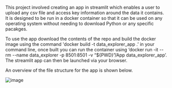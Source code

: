 This project involved creating an app in streamlit which enables a user to upload any csv file and access key information around the data it contains. It is designed to be run in a docker container so that it can be used on any operating system without needing to download Python or any specific pacakges.

To use the app download the contents of the repo and build the docker image using the command 'docker build -t data_explorer_app .’ in your command line, once built you can run the container using ‘docker run -it --rm --name data_explorer -p 8501:8501 -v “${PWD}”/App data_explorer_app’. The streamlit app can then be launched via your browser.

An overview of the file structure for the app is shown below.

![image](https://user-images.githubusercontent.com/72027589/140463997-1b2b250d-de92-4d12-8a01-eec670fdc264.png)
